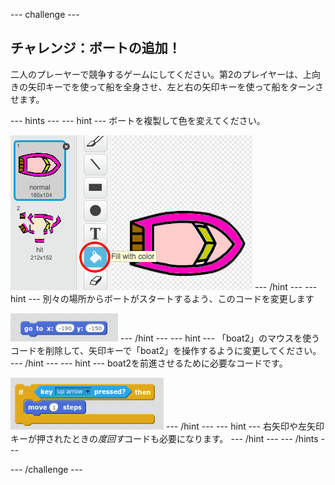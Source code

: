 \--- challenge \---

## チャレンジ：ボートの追加！

二人のプレーヤーで競争するゲームにしてください。第2のプレイヤーは、上向きの矢印キーでを使って船を全身させ、左と右の矢印キーを使って船をターンさせます。

\--- hints \--- \--- hint \--- ボートを複製して色を変えてください。

![スクリーンショット](images/boat-p2.png) \--- /hint \--- \--- hint \--- 別々の場所からボートがスタートするよう、このコードを変更します

![スクリーンショット](images/boat-p2start-blocks.png) \--- /hint \--- \--- hint \--- 「boat2」のマウスを使うコードを削除して、矢印キーで「boat2」を操作するように変更してください。 \--- /hint \--- \--- hint \--- boat2を前進させるために必要なコードです。

![スクリーンショット](images/boat-p2forward-blocks.png) \--- /hint \--- \--- hint \--- 右矢印や左矢印キーが押されたときの*度回す*コードも必要になります。 \--- /hint \--- \--- /hints \---

\--- /challenge \---